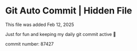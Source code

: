# Git Auto Commit | Hidden File

This file was added Feb 12, 2025

Just for fun and keeping my daily git commit active 🤪

commit number: 87427
